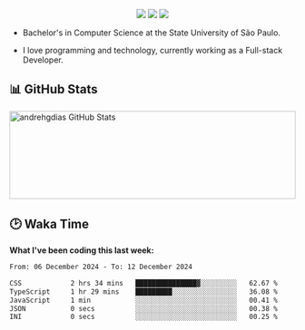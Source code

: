 <p align="center"> 
  <a href="https://andredias.dev.br/"><img src ="https://img.shields.io/badge/portfolio-offline-%23.svg?&style=for-the-badge&logo=&logoColor=white%22"></a>
  <a href="https://www.linkedin.com/in/andr%C3%A9-dias-6436811b4/"><img src="https://img.shields.io/badge/linkedin-%230077B5.svg?&style=for-the-badge&logo=linkedin&logoColor=white" /></a>
  <a href="https://www.instagram.com/andrehgdias/"><img src = "https://img.shields.io/badge/instagram-%23E4405F.svg?&style=for-the-badge&logo=instagram&logoColor=white"></a>
</p>

- Bachelor's in Computer Science at the State University of São Paulo.

- I love programming and technology, currently working as a Full-stack Developer.

<h2>📊 GitHub Stats</h2>

<span><img align="center" width="100%" height="155.42px" src="https://github-readme-stats.vercel.app/api?username=andrehgdias&show_icons=true&line_height=27&count_private=true" alt="andrehgdias GitHub Stats"/><span/>

<h2>🕑 Waka Time</h2>

**What I've been coding this last week:**

<!--START_SECTION:waka-->

```txt
From: 06 December 2024 - To: 12 December 2024

CSS            2 hrs 34 mins   ███████████████▓░░░░░░░░░   62.67 %
TypeScript     1 hr 29 mins    █████████░░░░░░░░░░░░░░░░   36.08 %
JavaScript     1 min           ░░░░░░░░░░░░░░░░░░░░░░░░░   00.41 %
JSON           0 secs          ░░░░░░░░░░░░░░░░░░░░░░░░░   00.38 %
INI            0 secs          ░░░░░░░░░░░░░░░░░░░░░░░░░   00.25 %
```

<!--END_SECTION:waka-->
